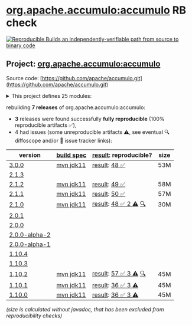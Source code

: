 [org.apache.accumulo:accumulo](https://central.sonatype.com/artifact/org.apache.accumulo/accumulo/versions) RB check
=======

[![Reproducible Builds](https://reproducible-builds.org/images/logos/rb.svg) an independently-verifiable path from source to binary code](https://reproducible-builds.org/)

## Project: [org.apache.accumulo:accumulo](https://central.sonatype.com/artifact/org.apache.accumulo/accumulo/versions)

Source code: [https://github.com/apache/accumulo.git](https://github.com/apache/accumulo.git)

<details><summary>This project defines 25 modules:</summary>

* [org.apache.accumulo:accumulo](https://central.sonatype.com/artifact/org.apache.accumulo/accumulo/3.0.0)
* [org.apache.accumulo:accumulo-compaction-coordinator](https://central.sonatype.com/artifact/org.apache.accumulo/accumulo-compaction-coordinator/3.0.0)
* [org.apache.accumulo:accumulo-compactor](https://central.sonatype.com/artifact/org.apache.accumulo/accumulo-compactor/3.0.0)
* [org.apache.accumulo:accumulo-core](https://central.sonatype.com/artifact/org.apache.accumulo/accumulo-core/3.0.0)
* [org.apache.accumulo:accumulo-docs](https://central.sonatype.com/artifact/org.apache.accumulo/accumulo-docs/3.0.0)
* [org.apache.accumulo:accumulo-examples-simple](https://central.sonatype.com/artifact/org.apache.accumulo/accumulo-examples-simple/3.0.0)
* [org.apache.accumulo:accumulo-fate](https://central.sonatype.com/artifact/org.apache.accumulo/accumulo-fate/3.0.0)
* [org.apache.accumulo:accumulo-gc](https://central.sonatype.com/artifact/org.apache.accumulo/accumulo-gc/3.0.0)
* [org.apache.accumulo:accumulo-hadoop-mapreduce](https://central.sonatype.com/artifact/org.apache.accumulo/accumulo-hadoop-mapreduce/3.0.0)
* [org.apache.accumulo:accumulo-iterator-test-harness](https://central.sonatype.com/artifact/org.apache.accumulo/accumulo-iterator-test-harness/3.0.0)
* [org.apache.accumulo:accumulo-manager](https://central.sonatype.com/artifact/org.apache.accumulo/accumulo-manager/3.0.0)
* [org.apache.accumulo:accumulo-master](https://central.sonatype.com/artifact/org.apache.accumulo/accumulo-master/3.0.0)
* [org.apache.accumulo:accumulo-maven-plugin](https://central.sonatype.com/artifact/org.apache.accumulo/accumulo-maven-plugin/3.0.0)
* [org.apache.accumulo:accumulo-minicluster](https://central.sonatype.com/artifact/org.apache.accumulo/accumulo-minicluster/3.0.0)
* [org.apache.accumulo:accumulo-monitor](https://central.sonatype.com/artifact/org.apache.accumulo/accumulo-monitor/3.0.0)
* [org.apache.accumulo:accumulo-native](https://central.sonatype.com/artifact/org.apache.accumulo/accumulo-native/3.0.0)
* [org.apache.accumulo:accumulo-project](https://central.sonatype.com/artifact/org.apache.accumulo/accumulo-project/3.0.0)
* [org.apache.accumulo:accumulo-proxy](https://central.sonatype.com/artifact/org.apache.accumulo/accumulo-proxy/3.0.0)
* [org.apache.accumulo:accumulo-server-base](https://central.sonatype.com/artifact/org.apache.accumulo/accumulo-server-base/3.0.0)
* [org.apache.accumulo:accumulo-shell](https://central.sonatype.com/artifact/org.apache.accumulo/accumulo-shell/3.0.0)
* [org.apache.accumulo:accumulo-start](https://central.sonatype.com/artifact/org.apache.accumulo/accumulo-start/3.0.0)
* [org.apache.accumulo:accumulo-test](https://central.sonatype.com/artifact/org.apache.accumulo/accumulo-test/3.0.0)
* [org.apache.accumulo:accumulo-trace](https://central.sonatype.com/artifact/org.apache.accumulo/accumulo-trace/3.0.0)
* [org.apache.accumulo:accumulo-tracer](https://central.sonatype.com/artifact/org.apache.accumulo/accumulo-tracer/3.0.0)
* [org.apache.accumulo:accumulo-tserver](https://central.sonatype.com/artifact/org.apache.accumulo/accumulo-tserver/3.0.0)
</details>

rebuilding **7 releases** of org.apache.accumulo:accumulo:
- **3** releases were found successfully **fully reproducible** (100% reproducible artifacts :white_check_mark:),
- 4 had issues (some unreproducible artifacts :warning:, see eventual :mag: diffoscope and/or :memo: issue tracker links):

| version | [build spec](/BUILDSPEC.md) | [result](https://reproducible-builds.org/docs/jvm/): reproducible? | size |
| -- | --------- | ------ | -- |
| [3.0.0](https://central.sonatype.com/artifact/org.apache.accumulo/accumulo/3.0.0/pom) | [mvn jdk11](accumulo-3.0.0.buildspec) | [result](accumulo-project-3.0.0.buildinfo): [48 :white_check_mark: ](accumulo-project-3.0.0.buildcompare) | 53M |
| [2.1.3](https://central.sonatype.com/artifact/org.apache.accumulo/accumulo/2.1.3/pom) | | | |
| [2.1.2](https://central.sonatype.com/artifact/org.apache.accumulo/accumulo/2.1.2/pom) | [mvn jdk11](accumulo-2.1.2.buildspec) | [result](accumulo-project-2.1.2.buildinfo): [49 :white_check_mark: ](accumulo-project-2.1.2.buildcompare) | 58M |
| [2.1.1](https://central.sonatype.com/artifact/org.apache.accumulo/accumulo/2.1.1/pom) | [mvn jdk11](accumulo-2.1.1.buildspec) | [result](accumulo-project-2.1.1.buildinfo): [50 :white_check_mark: ](accumulo-project-2.1.1.buildcompare) | 57M |
| [2.1.0](https://central.sonatype.com/artifact/org.apache.accumulo/accumulo/2.1.0/pom) | [mvn jdk11](accumulo-2.1.0.buildspec) | [result](accumulo-project-2.1.0.buildinfo): [48 :white_check_mark:  2 :warning:](accumulo-project-2.1.0.buildcompare) [:mag:](accumulo-project-2.1.0.diffoscope) | 30M |
| [2.0.1](https://central.sonatype.com/artifact/org.apache.accumulo/accumulo/2.0.1/pom) | | | |
| [2.0.0](https://central.sonatype.com/artifact/org.apache.accumulo/accumulo/2.0.0/pom) | | | |
| [2.0.0-alpha-2](https://central.sonatype.com/artifact/org.apache.accumulo/accumulo/2.0.0-alpha-2/pom) | | | |
| [2.0.0-alpha-1](https://central.sonatype.com/artifact/org.apache.accumulo/accumulo/2.0.0-alpha-1/pom) | | | |
| [1.10.4](https://central.sonatype.com/artifact/org.apache.accumulo/accumulo/1.10.4/pom) | | | |
| [1.10.3](https://central.sonatype.com/artifact/org.apache.accumulo/accumulo/1.10.3/pom) | | | |
| [1.10.2](https://central.sonatype.com/artifact/org.apache.accumulo/accumulo/1.10.2/pom) | [mvn jdk11](accumulo-1.10.2.buildspec) | [result](accumulo-project-1.10.2.buildinfo): [57 :white_check_mark:  3 :warning:](accumulo-project-1.10.2.buildcompare) [:mag:](accumulo-project-1.10.2.diffoscope) | 45M |
| [1.10.1](https://central.sonatype.com/artifact/org.apache.accumulo/accumulo/1.10.1/pom) | [mvn jdk11](accumulo-1.10.1.buildspec) | [result](accumulo-maven-plugin-1.10.1.buildinfo): [36 :white_check_mark:  3 :warning:](accumulo-maven-plugin-1.10.1.buildcompare) | 45M |
| [1.10.0](https://central.sonatype.com/artifact/org.apache.accumulo/accumulo/1.10.0/pom) | [mvn jdk11](accumulo-1.10.0.buildspec) | [result](accumulo-maven-plugin-1.10.0.buildinfo): [36 :white_check_mark:  3 :warning:](accumulo-maven-plugin-1.10.0.buildcompare) | 45M |

<i>(size is calculated without javadoc, that has been excluded from reproducibility checks)</i>
